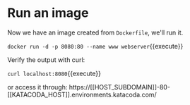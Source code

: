 # Run an image

Now we have an image created from `Dockerfile`, we'll run it.

`docker run -d -p 8080:80 --name www webserver`{{execute}}

Verify the output with curl:

`curl localhost:8080`{{execute}}

or access it through: https://[[HOST_SUBDOMAIN]]-80-[[KATACODA_HOST]].environments.katacoda.com/